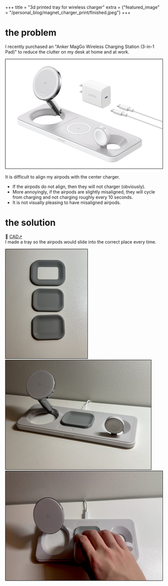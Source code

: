 +++
title = "3d printed tray for wireless charger"
extra = {"featured_image" = "/personal_blog/magnet_charger_print/finished.jpeg"}
+++

# the problem 

I recently purchased an "Anker MagGo Wireless Charging Station (3-in-1 Pad)" to reduce the clutter on my desk at home and at work.

<img src="pad.png" style="height: 350px; width: auto; border: 1px solid black;">

It is difficult to align my airpods with the center charger.  
 - If the airpods do not align, then they will not charger (obviously).  
 - More annoyingly, if the airpods are slightly misaligned, they will cycle from charging and not charging roughly every 10 seconds. 
 - It is not visually pleasing to have misaligned airpods.

# the solution

📐 [CAD⇗](https://cad.onshape.com/documents/adafd8c0a8e7a8e844d16a05/w/d0c63042982a36d91585d415/e/6c5c6ab4ed946ac91684c114?renderMode=0&uiState=67ff16011409cc4afc0876d8)  
I made a tray so the airpods would slide into the correct place every time. 


<img src="proto.jpeg" style="height: 350px; width: auto; border: 1px solid black;">
<img src="finished.jpeg" style="height: 350px; width: auto; border: 1px solid black;">
<img src="anim.webp" style="height: 350px; width: auto; border: 1px solid black;">
